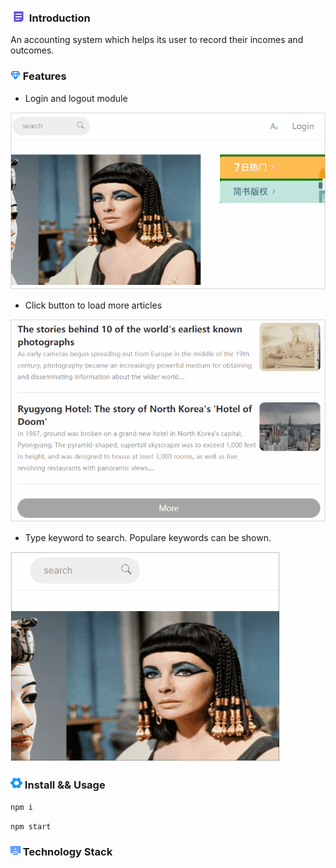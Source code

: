 ### ![image](https://github.com/liwang2019/lw-react/blob/master/resource/introduction.png)  Introduction
An accounting system which helps its user to record their incomes and outcomes.

### ![image](https://github.com/liwang2019/lw-react/blob/master/resource/feature.png)  Features

- Login and logout module

![image](https://github.com/liwang2019/lw-react/blob/master/lwblog/public/gif/login.gif)

- Click button to load more articles

![image](https://github.com/liwang2019/lw-react/blob/master/lwblog/public/gif/more.gif)

- Type keyword to search. Populare keywords can be shown.

![image](https://github.com/liwang2019/lw-react/blob/master/lwblog/public/gif/search.gif)

### ![image](https://github.com/liwang2019/lw-react/blob/master/resource/install.png)  Install && Usage

`npm i`

`npm start`

### ![image](https://github.com/liwang2019/lw-react/blob/master/resource/stack.png)  Technology Stack



